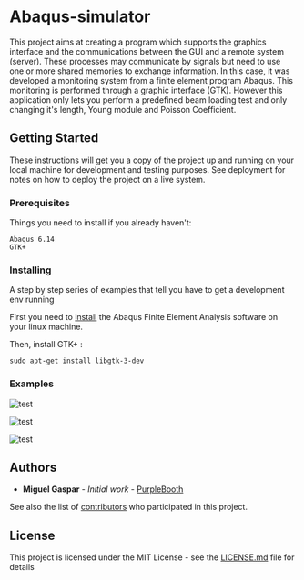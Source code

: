 # Abaqus-simulator

This project aims at creating a program which supports the graphics interface and the communications between the GUI and a remote system (server). These processes may communicate by signals but need to use one or more shared memories to exchange information.
In this case, it was developed a monitoring system from a finite element program Abaqus. This monitoring is performed through a graphic interface (GTK). However
this application only lets you perform a predefined beam loading test and only changing it's length, Young module and Poisson Coefficient.


## Getting Started

These instructions will get you a copy of the project up and running on your local machine for development and testing purposes. See deployment for notes on how to deploy the project on a live system.

### Prerequisites

Things you need to install if you already haven't:

```
Abaqus 6.14
GTK+
```


### Installing

A step by step series of examples that tell you have to get a development env running

First you need to [install](https://github.com/Solid-Mechanics/Install-ABAQUS-on-Ubuntu) the Abaqus Finite Element Analysis software on your linux machine.

Then, install GTK+ :

```
sudo apt-get install libgtk-3-dev
```

### Examples

![test](https://i.imgur.com/z5aP8wA.png)

![test](https://i.imgur.com/EhgbFBk.png)

![test](https://i.imgur.com/v08BXHi.png)



## Authors

* **Miguel Gaspar** - *Initial work* - [PurpleBooth](https://github.com/miguelggaspar)

See also the list of [contributors](https://github.com/miguelggaspar/Abaqus-simulator/graphs/contributors) who participated in this project.

## License

This project is licensed under the MIT License - see the [LICENSE.md](LICENSE.md) file for details
